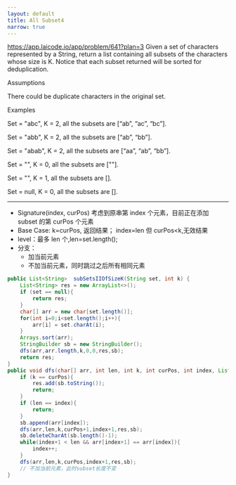 ```yaml
---
layout: default
title: All Subset4
narrow: true
---
```


https://app.laicode.io/app/problem/641?plan=3
Given a set of characters represented by a String, return a list containing all subsets of the characters whose size is K. Notice that each subset returned will be sorted for deduplication.

Assumptions

There could be duplicate characters in the original set.

Examples

Set = "abc", K = 2, all the subsets are [“ab”, “ac”, “bc”].

Set = "abb", K = 2, all the subsets are [“ab”, “bb”].

Set = "abab", K = 2, all the subsets are [“aa”, “ab”, “bb”].

Set = "", K = 0, all the subsets are [""].

Set = "", K = 1, all the subsets are [].

Set = null, K = 0, all the subsets are [].

---

- Signature(index, curPos) 考虑到原串第 index 个元素，目前正在添加 subset 的第 curPos 个元素
- Base Case: k=curPos, 返回结果； index=len 但 curPos<k,无效结果
- level：最多 len 个,len=set.length();
- 分支：
  - 加当前元素
  - 不加当前元素，同时跳过之后所有相同元素

```java
public List<String>  subSetsIIOfSizeK(String set, int k) {
    List<String> res = new ArrayList<>();
    if (set == null){
        return res;
    }
    char[] arr = new char[set.length()];
    for(int i=0;i<set.length();i++){
        arr[i] = set.charAt(i);
    }
    Arrays.sort(arr);
    StringBuilder sb = new StringBuilder();
    dfs(arr,arr.length,k,0,0,res,sb);
    return res;
}
public void dfs(char[] arr, int len, int k, int curPos, int index, List<String> res, StringBuilder sb){
    if (k == curPos){
        res.add(sb.toString());
        return;
    }
    if (len == index){
        return;
    }
    sb.append(arr[index]);
    dfs(arr,len,k,curPos+1,index+1,res,sb);
    sb.deleteCharAt(sb.length()-1);
    while(index+1 < len && arr[index+1] == arr[index]){
        index++;
    }
    dfs(arr,len,k,curPos,index+1,res,sb);
    // 不加当前元素，此时subset长度不变
}
```
